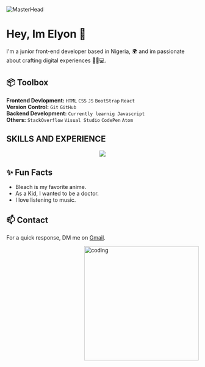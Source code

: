 ![MasterHead](https://user-images.githubusercontent.com/74038190/225813708-98b745f2-7d22-48cf-9150-083f1b00d6c9.gif)
# Hey, Im Elyon 👋
I'm a junior front-end developer based in Nigeria, 🌍 and im passionate about crafting digital experiences 🔨✨💻.

## 📦 Toolbox
**Frontend Devlopment:** `HTML` `CSS` `JS` `BootStrap` `React` </br>
**Version Control:** `Git` `GitHub` </br>
**Backend Development:** `Currently learnig Javascript` </br>
**Others:** `StackOverflow` `Visual Studio` `CodePen` `Atom` 

## SKILLS AND EXPERIENCE
<p align="center">
  <a href="https://skillicons.dev">
    <img src="https://skillicons.dev/icons?i=html,css,git,github,js,react,stackoverflow,vscode,windows,linkedin,codepen,cpp,bootstrap,atom,gmail" />
  </a>
</p>

## ✨ Fun Facts 
- Bleach is my favorite anime.
- As a Kid, I wanted to be a doctor.
- I love listening to music.

## 📫 Contact
 For a quick response, DM me on [Gmail](https://mail.google.com/mail/u/0/#inbox?compose=new). 

<img align="right" alt="coding" width="300" src="https://i.pinimg.com/originals/31/c0/89/31c089634e0f43ee79966ee72235cb74.gif">
